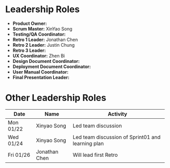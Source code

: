 # Leadership Roles
- **Product Owner:**
- **Scrum Master:** XinYao Song
- **Testing/QA Coordinator:**
- **Retro 1 Leader:** Jonathan Chen 
- **Retro 2 Leader:** Justin Chung
- **Retro 3 Leader:** 
- **UX Coordinator:** Zhen Bi 
- **Design Document Coordinator:** 
- **Deployment Document Coordinator:**
- **User Manual Coordinator:**
- **Final Presentation Leader:**

# Other Leadership Roles 
| Date      | Name              | Activity                                               |
|-----------|-------------------|--------------------------------------------------------|
| Mon 01/22 | Xinyao Song       | Led team discussion                                    | 
| Wed 01/24 | Xinyao Song       | Led team discussion of Sprint01 and learning plan      | 
| Fri 01/26 | Jonathan Chen     | Will lead first Retro                                  | 



